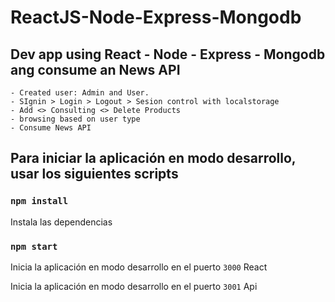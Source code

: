 # ReactJS-Node-Express-Mongodb
 

## Dev app using React  - Node - Express - Mongodb ang consume an News API 
 
    - Created user: Admin and User.
    - SIgnin > Login > Logout > Sesion control with localstorage
    - Add <> Consulting <> Delete Products
    - browsing based on user type
    - Consume News API
    
## Para iniciar la aplicación en modo desarrollo, usar los siguientes scripts

### `npm install`
Instala las dependencias
### `npm start`
Inicia la aplicación en modo desarrollo en el puerto `3000` React

Inicia la aplicación en modo desarrollo en el puerto `3001` Api
